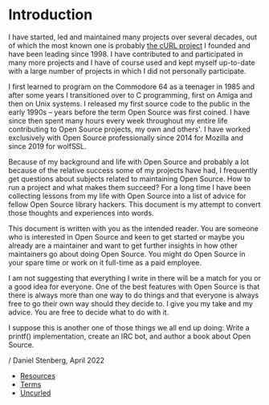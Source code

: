 # Introduction

I have started, led and maintained many projects over several decades, out of
which the most known one is probably [the cURL project](https://curl.se) I
founded and have been leading since 1998. I have contributed to and
participated in many more projects and I have of course used and kept myself
up-to-date with a large number of projects in which I did not personally
participate.

I first learned to program on the Commodore 64 as a teenager in 1985 and after
some years I transitioned over to C programming, first on Amiga and then on
Unix systems. I released my first source code to the public in the early
1990s – years before the term Open Source was first coined. I have since then
spent many hours every week throughout my entire life contributing to Open
Source projects, my own and others'. I have worked exclusively with Open
Source professionally since 2014 for Mozilla and since 2019 for wolfSSL.

Because of my background and life with Open Source and probably a lot because
of the relative success some of my projects have had, I frequently get
questions about subjects related to maintaining Open Source. How to run a
project and what makes them succeed? For a long time I have been collecting
lessons from my life with Open Source into a list of advice for fellow Open
Source library hackers. This document is my attempt to convert those thoughts
and experiences into words.

This document is written with you as the intended reader. You are someone who
is interested in Open Source and keen to get started or maybe you already are
a maintainer and want to get further insights in how other maintainers go
about doing Open Source. You might do Open Source in your spare time or work
on it full-time as a paid employee.

I am not suggesting that everything I write in there will be a match for you
or a good idea for everyone. One of the best features with Open Source is that
there is always more than one way to do things and that everyone is always
free to go their own way should they decide to. I give you my take and my
advice. You are free to decide what to do with it.

I suppose this is another one of those things we all end up doing: Write a
printf() implementation, create an IRC bot, and author a book about Open
Source.

/ Daniel Stenberg, April 2022

 * [Resources](intro/resources.md)
 * [Terms](intro/terms.md)
 * [Uncurled](intro/the-book.md)
